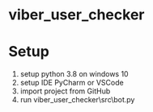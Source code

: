 # viber_user_checker

# Setup

1. setup python 3.8 on windows 10
2. setup  IDE PyCharm or VSCode
3. import project from GitHub
4. run viber_user_checker\src\bot.py
